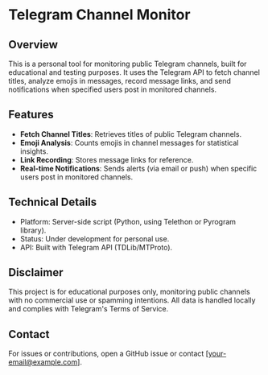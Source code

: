 # Telegram Channel Monitor

## Overview
This is a personal tool for monitoring public Telegram channels, built for educational and testing purposes. It uses the Telegram API to fetch channel titles, analyze emojis in messages, record message links, and send notifications when specified users post in monitored channels.

## Features
- **Fetch Channel Titles**: Retrieves titles of public Telegram channels.
- **Emoji Analysis**: Counts emojis in channel messages for statistical insights.
- **Link Recording**: Stores message links for reference.
- **Real-time Notifications**: Sends alerts (via email or push) when specific users post in monitored channels.

## Technical Details
- Platform: Server-side script (Python, using Telethon or Pyrogram library).
- Status: Under development for personal use.
- API: Built with Telegram API (TDLib/MTProto).

## Disclaimer
This project is for educational purposes only, monitoring public channels with no commercial use or spamming intentions. All data is handled locally and complies with Telegram's Terms of Service.

## Contact
For issues or contributions, open a GitHub issue or contact [your-email@example.com].
